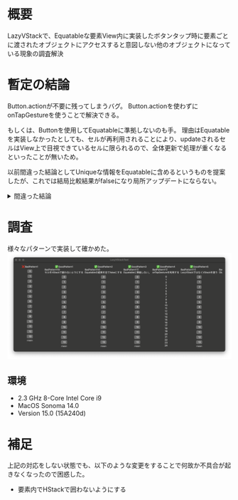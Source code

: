 

# 概要
LazyVStackで、Equatableな要素View内に実装したボタンタップ時に要素ごとに渡されたオブジェクトにアクセスすると意図しない他のオブジェクトになっている現象の調査解決


# 暫定の結論

Button.actionが不要に残ってしまうバグ。
Button.actionを使わずにonTapGestureを使うことで解決できる。

もしくは、Buttonを使用してEquatableに準拠しないのも手。
理由はEquatableを実装しなかったとしても、セルが再利用されることにより、updateされるセルはView上で目視できているセルに限られるので、全体更新で処理が重くなるといったことが無いため。

以前間違った結論としてUniqueな情報をEquatableに含めるというものを提案したが、これでは結局比較結果がfalseになり局所アップデートにならない。

<details>
<summary>間違った結論</summary>
> Xcode15からLazyVStack内の要素が再利用される挙動っぽくて、その都合でEquatableの比較時にオブジェクトの一意な情報も比較することで想定どおりの挙動になる。
> また、Listでも再利用されるっぽいので同じように実装する必要あり。

> 公式の仕様については探し中

> ```diff
> static func == (lhs: Self, rhs: Self) -> Bool {
> return lhs.object.favorite == rhs.object.favorite
> +             && lhs.object.id == rhs.object.id
>     }
> ```
</details>


# 調査
様々なパターンで実装して確かめた。
![image.png](image.png)

## 環境
* 2.3 GHz 8-Core Intel Core i9
* MacOS Sonoma 14.0
* Version 15.0 (15A240d)

# 補足
上記の対応をしない状態でも、以下のような変更をすることで何故か不具合が起きなくなったので困惑した。
* 要素内でHStackで囲わないようにする

